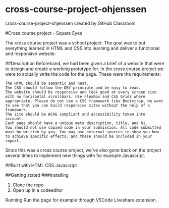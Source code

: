 # cross-course-project-ohjenssen
cross-course-project-ohjenssen created by GitHub Classroom

#Cross course project - Square Eyes

The cross course project was a school project. The goal was to put everything learned in HTML and CSS into learning and deliver a functional and responsive website.

##Description
Beforehand, we had been given a brief of a website that were to design and create a working prototype for. In the cross course project we were to actually write the code for the page. These were the requirements:

    The HTML should be semantic and neat.
    The CSS should follow the DRY principle and be easy to read.
    The website should be responsive and look good at every screen size with no horizontal scrollbars. Use Flexbox and CSS Grids where appropriate. Please do not use a CSS framework like Bootstrap, we want to see that you can build responsive sites without the help of a framework.
    The site should be WCAG compliant and accessibility taken into account.
    Each page should have a unique meta description, title, and h1.
    You should not use copied code in your submission. All code submitted must be written by you. You may use external sources to show you how to achieve specific effects, and these should be included in your report.
    
Since this was a cross course project, we´ve also gone back on the project several times to implement new things with for example Javascript.

##Built with
    HTML
    CSS
    Javascript
    
##Getting stated
###Installing
1. Clone the repo
2. Open up in a codeeditor

Running
Run the page for example through VSCode Liveshare extension.
